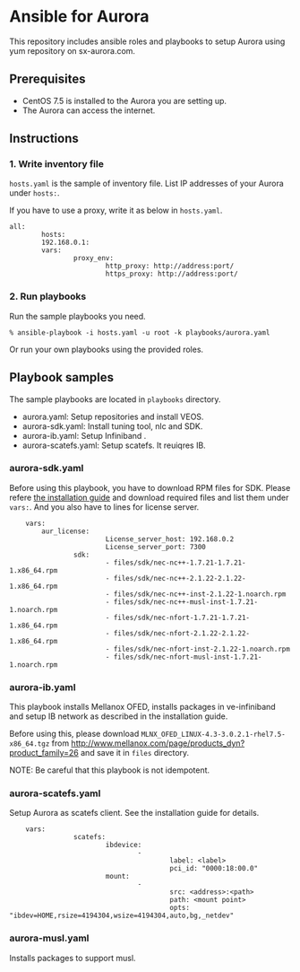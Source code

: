 # Ansible for Aurora

This repository includes ansible roles and playbooks to setup Aurora using yum
repository on sx-aurora.com.

## Prerequisites

- CentOS 7.5 is installed to the Aurora you are setting up.
- The Aurora can access the internet. 

## Instructions

### 1. Write inventory file

`hosts.yaml` is the sample of inventory file.  List IP addresses of your Aurora
under `hosts:`.

If you have to use a proxy, write it as below in `hosts.yaml`.

```
all:
        hosts:
		192.168.0.1:
        vars:
                proxy_env:
                        http_proxy: http://address:port/
                        https_proxy: http://address:port/
```

### 2. Run playbooks

Run the sample playbooks you need.

```
% ansible-playbook -i hosts.yaml -u root -k playbooks/aurora.yaml
```

Or run your own playbooks using the provided roles.

## Playbook samples

The sample playbooks are located in `playbooks` directory.

- aurora.yaml: Setup repositories and install VEOS.
- aurora-sdk.yaml: Install tuning tool, nlc and SDK.
- aurora-ib.yaml: Setup Infiniband .
- aurora-scatefs.yaml: Setup scatefs. It reuiqres IB.

### aurora-sdk.yaml

Before using this playbook, you have to download RPM files for SDK. Please
refere [the installation
guide](https://www.hpc.nec/documents/guide/#idm139944214657512) and download
required files and list them under `vars:`.  And you also have to lines for
license server.

```
	vars:
		aur_license:
                        License_server_host: 192.168.0.2
                        License_server_port: 7300
                sdk:
                        - files/sdk/nec-nc++-1.7.21-1.7.21-1.x86_64.rpm
                        - files/sdk/nec-nc++-2.1.22-2.1.22-1.x86_64.rpm
                        - files/sdk/nec-nc++-inst-2.1.22-1.noarch.rpm
                        - files/sdk/nec-nc++-musl-inst-1.7.21-1.noarch.rpm
                        - files/sdk/nec-nfort-1.7.21-1.7.21-1.x86_64.rpm
                        - files/sdk/nec-nfort-2.1.22-2.1.22-1.x86_64.rpm
                        - files/sdk/nec-nfort-inst-2.1.22-1.noarch.rpm
                        - files/sdk/nec-nfort-musl-inst-1.7.21-1.noarch.rpm
```

### aurora-ib.yaml

This playbook installs Mellanox OFED, installs packages in ve-infiniband and
setup IB network as described in the installation guide.

Before using this, please download
`MLNX_OFED_LINUX-4.3-3.0.2.1-rhel7.5-x86_64.tgz` from
http://www.mellanox.com/page/products_dyn?product_family=26 and save it in
`files` directory.

NOTE: Be careful that this playbook is not idempotent.

### aurora-scatefs.yaml

Setup Aurora as scatefs client. See the installation guide for details.

```
	vars:
                scatefs:
                        ibdevice:
                                -
                                        label: <label>
                                        pci_id: "0000:18:00.0"
                        mount:
                                -
                                        src: <address>:<path>
                                        path: <mount point>
                                        opts: "ibdev=HOME,rsize=4194304,wsize=4194304,auto,bg,_netdev"
```


### aurora-musl.yaml

Installs packages to support musl.
